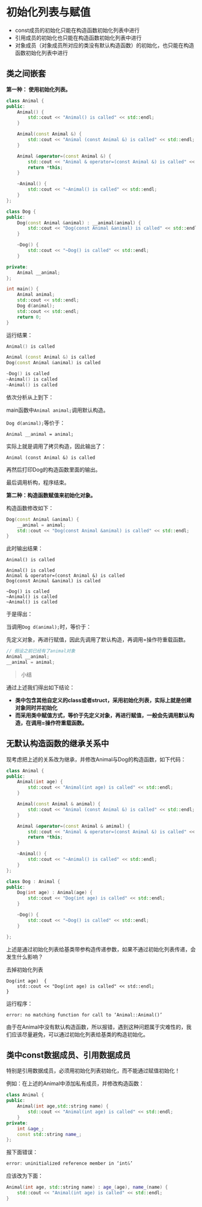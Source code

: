 # 初始化列表与赋值

- const成员的初始化只能在构造函数初始化列表中进行
- 引用成员的初始化也只能在构造函数初始化列表中进行
- 对象成员（对象成员所对应的类没有默认构造函数）的初始化，也只能在构造函数初始化列表中进行

## 类之间嵌套

**第一种： 使用初始化列表。**


```cpp
class Animal {
public:
    Animal() {
        std::cout << "Animal() is called" << std::endl;
    }

    Animal(const Animal &) {
        std::cout << "Animal (const Animal &) is called" << std::endl;
    }

    Animal &operator=(const Animal &) {
        std::cout << "Animal & operator=(const Animal &) is called" << std::endl;
        return *this;
    }

    ~Animal() {
        std::cout << "~Animal() is called" << std::endl;
    }
};

class Dog {
public:
    Dog(const Animal &animal) : __animal(animal) {
        std::cout << "Dog(const Animal &animal) is called" << std::endl;
    }

    ~Dog() {
        std::cout << "~Dog() is called" << std::endl;
    }

private:
    Animal __animal;
};

int main() {
    Animal animal;
    std::cout << std::endl;
    Dog d(animal);
    std::cout << std::endl;
    return 0;
}
```

运行结果：
```cpp
Animal() is called

Animal (const Animal &) is called
Dog(const Animal &animal) is called

~Dog() is called
~Animal() is called
~Animal() is called
```

依次分析从上到下：

main函数中`Animal animal;`调用默认构造。

`Dog d(animal);`等价于：

```
Animal __animal = animal;
```
实际上就是调用了拷贝构造，因此输出了：
```
Animal (const Animal &) is called
```
再然后打印Dog的构造函数里面的输出。

最后调用析构，程序结束。

**第二种：构造函数赋值来初始化对象。**

构造函数修改如下：
```cpp
Dog(const Animal &animal) {
    __animal = animal;
    std::cout << "Dog(const Animal &animal) is called" << std::endl;
}
```
此时输出结果：
```
Animal() is called

Animal() is called
Animal & operator=(const Animal &) is called
Dog(const Animal &animal) is called

~Dog() is called
~Animal() is called
~Animal() is called
```

于是得出：

当调用`Dog d(animal);`时，等价于：

先定义对象，再进行赋值，因此先调用了默认构造，再调用=操作符重载函数。

```cpp
// 假设之前已经有了animal对象
Animal __animal;
__animal = animal;
```

> 小结

通过上述我们得出如下结论：

- **类中包含其他自定义的class或者struct，采用初始化列表，实际上就是创建对象同时并初始化**
- **而采用类中赋值方式，等价于先定义对象，再进行赋值，一般会先调用默认构造，在调用=操作符重载函数。**

## 无默认构造函数的继承关系中

现考虑把上述的关系改为继承，并修改Animal与Dog的构造函数，如下代码：

```cpp
class Animal {
public:
    Animal(int age) {
        std::cout << "Animal(int age) is called" << std::endl;
    }

    Animal(const Animal & animal) {
        std::cout << "Animal (const Animal &) is called" << std::endl;
    }

    Animal &operator=(const Animal & amimal) {
        std::cout << "Animal & operator=(const Animal &) is called" << std::endl;
        return *this;
    }

    ~Animal() {
        std::cout << "~Animal() is called" << std::endl;
    }
};

class Dog : Animal {
public:
    Dog(int age) : Animal(age) {
        std::cout << "Dog(int age) is called" << std::endl;
    }

    ~Dog() {
        std::cout << "~Dog() is called" << std::endl;
    }

};
```

上述是通过初始化列表给基类带参构造传递参数，如果不通过初始化列表传递，会发生什么影响？

去掉初始化列表
```
Dog(int age)  {
    std::cout << "Dog(int age) is called" << std::endl;
}
```
运行程序：

```
error: no matching function for call to ‘Animal::Animal()’
```

由于在Animal中没有默认构造函数，所以报错，遇到这种问题属于灾难性的，我们应该尽量避免，可以通过初始化列表给基类的构造初始化。


## 类中const数据成员、引用数据成员

特别是引用数据成员，必须用初始化列表初始化，而不能通过赋值初始化！

例如：在上述的Animal中添加私有成员，并修改构造函数：
```cpp
class Animal {
public:
    Animal(int age,std::string name) {
        std::cout << "Animal(int age) is called" << std::endl;
    }
private:
    int &age_;
    const std::string name_;
};
```

报下面错误：

```cpp
error: uninitialized reference member in ‘int&’
```

应该改为下面：

```cpp
Animal(int age, std::string name) : age_(age), name_(name) {
    std::cout << "Animal(int age) is called" << std::endl;
}
```

